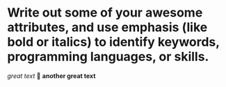# Write out some of your awesome attributes, and use emphasis (like bold or italics) to identify keywords, programming languages, or skills.

*great text*
🌲
**another great text**
